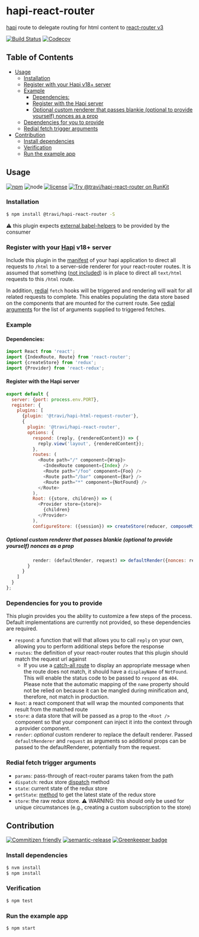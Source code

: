 # hapi-react-router

[hapi](https://hapi.dev/) route to delegate routing for html content to
[react-router v3](https://github.com/ReactTraining/react-router/tree/v3/docs)

[![Build Status](https://img.shields.io/travis/travi/hapi-react-router.svg?style=flat&branch=master)](https://travis-ci.org/travi/hapi-react-router)
[![Codecov](https://img.shields.io/codecov/c/github/travi/hapi-react-router.svg)](https://codecov.io/github/travi/hapi-react-router)

## Table of Contents

* [Usage](#usage)
  * [Installation](#installation)
  * [Register with your Hapi v18+ server](#register-with-your-hapi-v18-server)
  * [Example](#example)
    * [Dependencies:](#dependencies)
    * [Register with the Hapi server](#register-with-the-hapi-server)
    * [Optional custom renderer that passes blankie (optional to provide yourself) nonces as a prop](#optional-custom-renderer-that-passes-blankie-optional-to-provide-yourself-nonces-as-a-prop)
  * [Dependencies for you to provide](#dependencies-for-you-to-provide)
  * [Redial fetch trigger arguments](#redial-fetch-trigger-arguments)
* [Contribution](#contribution)
  * [Install dependencies](#install-dependencies)
  * [Verification](#verification)
  * [Run the example app](#run-the-example-app)

## Usage

[![npm](https://img.shields.io/npm/v/@travi/hapi-react-router.svg?maxAge=2592000)](https://www.npmjs.com/package/@travi/hapi-react-router)
![node][node-badge]
[![license](https://img.shields.io/github/license/travi/hapi-react-router.svg)](LICENSE)
[![Try @travi/hapi-react-router on RunKit][runkit-badge]][runkit-link]

### Installation

```sh
$ npm install @travi/hapi-react-router -S
```

:warning: this plugin expects [external babel-helpers](https://babeljs.io/docs/plugins/external-helpers/)
to be provided by the consumer

### Register with your [Hapi](https://hapi.dev/) v18+ server

Include this plugin in the [manifest](https://github.com/hapijs/glue) of your
hapi application to direct all requests to `/html` to a server-side renderer
for your react-router routes. It is assumed that something
([not included](https://github.com/travi/hapi-html-request-router)) is in place
to direct all `text/html` requests to this `/html` route.

In addition, [redial](https://github.com/markdalgleish/redial) `fetch` hooks
will be triggered and rendering will wait for all related requests to complete.
This enables populating the data store based on the components that are mounted
for the current route. See [redial arguments](#redial-fetch-trigger-arguments)
for the list of arguments supplied to triggered fetches.

### Example

#### Dependencies:

```javascript
import React from 'react';
import {IndexRoute, Route} from 'react-router';
import {createStore} from 'redux';
import {Provider} from 'react-redux';
```

#### Register with the Hapi server

```javascript
export default {
  server: {port: process.env.PORT},
  register: {
    plugins: [
      {plugin: '@travi/hapi-html-request-router'},
      {
        plugin: '@travi/hapi-react-router',
        options: {
          respond: (reply, {renderedContent}) => {
            reply.view('layout', {renderedContent});
          },
          routes: (
            <Route path="/" component={Wrap}>
              <IndexRoute component={Index} />
              <Route path="/foo" component={Foo} />
              <Route path="/bar" component={Bar} />
              <Route path="*" component={NotFound} />
            </Route>
          ),
          Root: ({store, children}) => (
            <Provider store={store}>
              {children}
            </Provider>
          ),
          configureStore: ({session}) => createStore(reducer, composeMiddlewares(session)),
```

##### Optional custom renderer that passes blankie (optional to provide yourself) nonces as a prop

```javascript
          render: (defaultRender, request) => defaultRender({nonces: request.plugins.blankie.nonces})
        }
      }
    ]
  }
};
```

### Dependencies for you to provide

This plugin provides you the ability to customize a few steps of the process.
Default implementations are currently not provided, so these dependencies are
required.

* `respond`: a function that will that allows you to call `reply` on your own,
  allowing you to perform additional steps before the response
* `routes`: the definition of your react-router routes that this plugin should
  match the request url against
  * If you use a [catch-all route](https://github.com/ReactTraining/react-router/blob/c3cd9675bd8a31368f87da74ac588981cbd6eae7/upgrade-guides/v1.0.0.md#notfound-route)
    to display an appropriate message when the route does not match, it should
    have a `displayName` of `NotFound`. This will enable the status code to be
    passed to `respond` as `404`. Please note that the automatic mapping of the
    `name` property should not be relied on because it can be mangled during
    minification and, therefore, not match in production.
* `Root`: a react component that will wrap the mounted components that result
  from the matched route
* `store`: a data store that will be passed as a prop to the `<Root />`
  component so that your component can inject it into the context through a
  provider component.
* `render`: _optional_ custom renderer to replace the default renderer. Passed `defaultRenderer` and `request` as arguments so additional props can be passed to the defaultRenderer, potentially from the request.

### Redial fetch trigger arguments

* `params`: pass-through of react-router params taken from the path
* `dispatch`: redux store [dispatch](https://redux.js.org/api/store/#dispatchaction) method
* `state`: current state of the redux store
* `getState`: [method](https://redux.js.org/api/store/#getstate) to get the
  latest state of the redux store
* `store`: the raw redux store. :warning: WARNING: this should only be used for
  unique circumstances (e.g., creating a custom subscription to the store)

## Contribution

[![Commitizen friendly](https://img.shields.io/badge/commitizen-friendly-brightgreen.svg)](http://commitizen.github.io/cz-cli/)
[![semantic-release](https://img.shields.io/badge/%20%20%F0%9F%93%A6%F0%9F%9A%80-semantic--release-e10079.svg)](https://github.com/semantic-release/semantic-release)
[![Greenkeeper badge](https://badges.greenkeeper.io/travi/hapi-react-router.svg)](https://greenkeeper.io/)

### Install dependencies

```sh
$ nvm install
$ npm install
```

### Verification

```sh
$ npm test
```

### Run the example app

```sh
$ npm start
```

[node-badge]: https://img.shields.io/node/v/@travi/javascript-scaffolder.svg

[runkit-link]: https://npm.runkit.com/@travi/hapi-react-router

[runkit-badge]: https://badge.runkitcdn.com/@travi/hapi-react-router.svg
